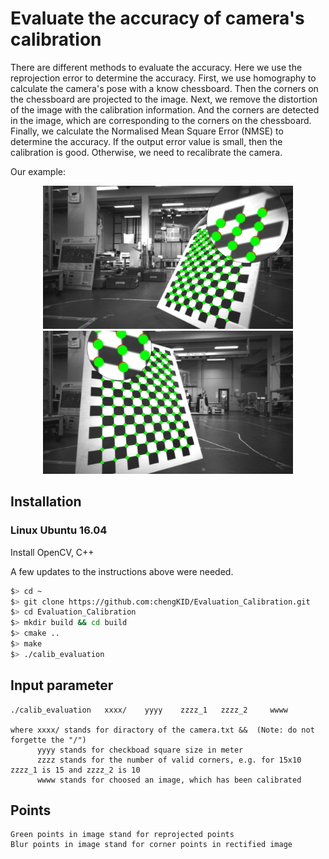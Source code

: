 # Evaluate the accuracy of camera's calibration

There are different methods to evaluate the accuracy. Here we use the reprojection error to determine the accuracy. First, we use homography to calculate the camera's pose with a know chessboard. Then the corners on the chessboard are projected to the image. Next, we remove the distortion of the image with the calibration information. And the corners are detected in the image, which are corresponding to the corners on the chessboard. Finally, we calculate the Normalised Mean Square Error (NMSE) to determine the accuracy. If the output error value is small, then the calibration is good. Otherwise, we need to recalibrate the camera.

Our example:
<!-- p float="left"-->
<p align="middle">
	<img src="media/evaluate_geometric_calib_2.png" width="400" height="229" />
	<img src="media/evaluate_geometric_calib_3.png" width="400" height="229" />
</p>

## Installation

### Linux Ubuntu 16.04

Install OpenCV, C++

A few updates to the instructions above were needed.

```bash
$> cd ~
$> git clone https://github.com:chengKID/Evaluation_Calibration.git
$> cd Evaluation_Calibration
$> mkdir build && cd build
$> cmake ..
$> make
$> ./calib_evaluation
```

## Input parameter
	./calib_evaluation   xxxx/    yyyy    zzzz_1   zzzz_2     wwww

	where xxxx/ stands for diractory of the camera.txt &&  (Note: do not forgette the "/")
		  yyyy stands for checkboad square size in meter
		  zzzz stands for the number of valid corners, e.g. for 15x10 zzzz_1 is 15 and zzzz_2 is 10
		  wwww stands for choosed an image, which has been calibrated

## Points
	Green points in image stand for reprojected points
	Blur points in image stand for corner points in rectified image